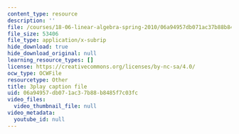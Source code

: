 ```yaml
---
content_type: resource
description: ''
file: /courses/18-06-linear-algebra-spring-2010/06a94957db071ac37b88b8485f7c03fc_TSdXJw83kyA.srt
file_size: 53406
file_type: application/x-subrip
hide_download: true
hide_download_original: null
learning_resource_types: []
license: https://creativecommons.org/licenses/by-nc-sa/4.0/
ocw_type: OCWFile
resourcetype: Other
title: 3play caption file
uid: 06a94957-db07-1ac3-7b88-b8485f7c03fc
video_files:
  video_thumbnail_file: null
video_metadata:
  youtube_id: null
---
```

